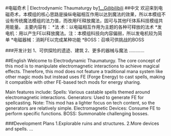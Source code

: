 #电磁奇术 | Electrodynamic Thaumaturgy by[1__G@bilibili](https://space.bilibili.com/114103660)
##中文
欢迎来到电磁奇术，本模组的核心思路是操纵电磁相互作用以达到魔法的效果，所以本模组不设有传统魔法模组的法力值，而改用FE释放魔法，固可与其他FE体系科技模组共用能量。
主要内容有：
*法  术：以电磁相互作用为主题的各种可释放的法术
*发电机：用以产生FE以释放魔法。注：本模组科技向内容偏弱，所以发电机较为简单
*电磁器械：消耗FE以完成某种功能
*BOSS：召唤可供挑战的BOSS

###开发计划
1、可供探险的遗迹、建筑
2、更多的器械与魔法
…………

##English
Welcome to Electrodynamic Thaumaturgy. The core concept of this mod is to manipulate electromagnetic interactions to achieve magical effects. Therefore, this mod does not feature a traditional mana system like other magic mods but instead uses FE (Forge Energy) to cast spells, making it compatible with other FE-based tech mods for energy sharing.

Main features include:
Spells: Various castable spells themed around electromagnetic interactions.
Generators: Used to generate FE for spellcasting. Note: This mod has a lighter focus on tech content, so the generators are relatively simple.
Electromagnetic Devices: Consume FE to perform specific functions.
BOSS: Summonable challenging bosses.

###Development Plans
1.Explorable ruins and structures.
2.More devices and spells.
...